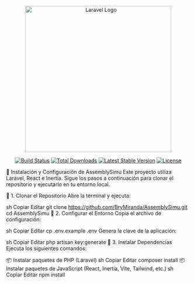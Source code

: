 <p align="center"><a href="https://laravel.com" target="_blank"><img src="https://raw.githubusercontent.com/laravel/art/master/logo-lockup/5%20SVG/2%20CMYK/1%20Full%20Color/laravel-logolockup-cmyk-red.svg" width="400" alt="Laravel Logo"></a></p>

<p align="center">
<a href="https://github.com/laravel/framework/actions"><img src="https://github.com/laravel/framework/workflows/tests/badge.svg" alt="Build Status"></a>
<a href="https://packagist.org/packages/laravel/framework"><img src="https://img.shields.io/packagist/dt/laravel/framework" alt="Total Downloads"></a>
<a href="https://packagist.org/packages/laravel/framework"><img src="https://img.shields.io/packagist/v/laravel/framework" alt="Latest Stable Version"></a>
<a href="https://packagist.org/packages/laravel/framework"><img src="https://img.shields.io/packagist/l/laravel/framework" alt="License"></a>
</p>

🚀 Instalación y Configuración de AssemblySimu
Este proyecto utiliza Laravel, React e Inertia. Sigue los pasos a continuación para clonar el repositorio y ejecutarlo en tu entorno local.

🔹 1. Clonar el Repositorio
Abre la terminal y ejecuta:

sh
Copiar
Editar
git clone https://github.com/BryMiranda/AssemblySimu.git
cd AssemblySimu
🔹 2. Configurar el Entorno
Copia el archivo de configuración:

sh
Copiar
Editar
cp .env.example .env
Genera la clave de la aplicación:

sh
Copiar
Editar
php artisan key:generate
🔹 3. Instalar Dependencias
Ejecuta los siguientes comandos:

📦 Instalar paquetes de PHP (Laravel)
sh
Copiar
Editar
composer install
📦 Instalar paquetes de JavaScript (React, Inertia, Vite, Tailwind, etc.)
sh
Copiar
Editar
npm install
